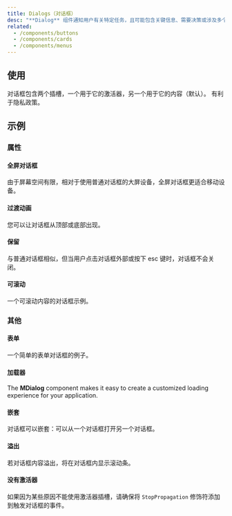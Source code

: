 ```yaml
---
title: Dialogs（对话框）
desc: "**Dialog** 组件通知用户有关特定任务，且可能包含关键信息、需要决策或涉及多个任务。减少使用对话框的频率，因为它们具有干扰性。"
related:
  - /components/buttons
  - /components/cards
  - /components/menus
---
```


## 使用

对话框包含两个插槽，一个用于它的激活器，另一个用于它的内容（默认）。 有利于隐私政策。

<dialogs-usage></dialogs-usage>

## 示例

### 属性

#### 全屏对话框

由于屏幕空间有限，相对于使用普通对话框的大屏设备，全屏对话框更适合移动设备。

<example file="" />

#### 过渡动画

您可以让对话框从顶部或底部出现。

<example file="" />

#### 保留

与普通对话框相似，但当用户点击对话框外部或按下 esc 键时，对话框不会关闭。

<example file="" />

#### 可滚动

一个可滚动内容的对话框示例。

<example file="" />

### 其他

#### 表单

一个简单的表单对话框的例子。

<example file="" />

#### 加载器

The **MDialog** component makes it easy to create a customized loading experience for your application.

<example file="" />

#### 嵌套

对话框可以嵌套：可以从一个对话框打开另一个对话框。

<example file="" />

#### 溢出

若对话框内容溢出，将在对话框内显示滚动条。

<example file="" />

#### 没有激活器

如果因为某些原因不能使用激活器插槽，请确保将 `StopPropagation` 修饰符添加到触发对话框的事件。

<example file="" />
